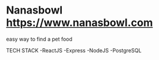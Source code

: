 # Nanasbowl <https://www.nanasbowl.com>
easy way to find a pet food

TECH STACK
  -ReactJS
  -Express
  -NodeJS
  -PostgreSQL

